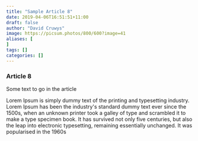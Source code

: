 ```yaml
---
title: "Sample Article 8"
date: 2019-04-06T16:51:51+11:00
draft: false
author: "David Cruwys"
image: https://picsum.photos/800/600?image=41
aliases: [
]
tags: []
categories: []
---
```



### Article 8

Some text to go in the article

Lorem Ipsum is simply dummy text of the printing and typesetting industry. Lorem Ipsum has been the industry's standard dummy text ever since the 1500s, when an unknown printer took a galley of type and scrambled it to make a type specimen book. It has survived not only five centuries, but also the leap into electronic typesetting, remaining essentially unchanged. It was popularised in the 1960s


